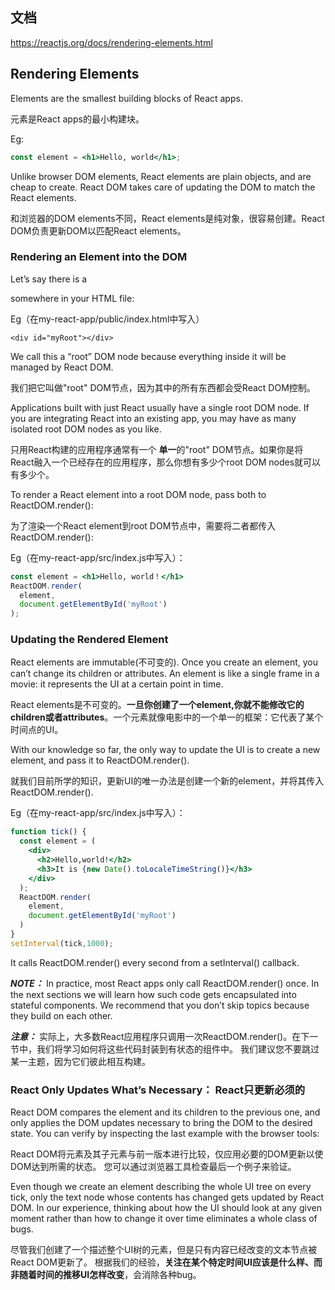 ## 文档
<https://reactjs.org/docs/rendering-elements.html>

## Rendering Elements
Elements are the smallest building blocks of React apps.

元素是React apps的最小构建块。

Eg:

```jsx
const element = <h1>Hello, world</h1>;
```

Unlike browser DOM elements, React elements are plain objects, and are cheap to create. React DOM takes care of updating the DOM to match the React elements.

和浏览器的DOM elements不同，React elements是纯对象，很容易创建。React DOM负责更新DOM以匹配React elements。

### Rendering an Element into the DOM

Let’s say there is a <div> somewhere in your HTML file:

Eg（在my-react-app/public/index.html中写入）

```
<div id="myRoot"></div>
```

We call this a “root” DOM node because everything inside it will be managed by React DOM.

我们把它叫做"root" DOM节点，因为其中的所有东西都会受React DOM控制。


Applications built with just React usually have a single root DOM node. If you are integrating React into an existing app, you may have as many isolated root DOM nodes as you like.

只用React构建的应用程序通常有一个 **单一**的"root" DOM节点。如果你是将React融入一个已经存在的应用程序，那么你想有多少个root DOM nodes就可以有多少个。

To render a React element into a root DOM node, pass both to ReactDOM.render():

为了渲染一个React element到root DOM节点中，需要将二者都传入ReactDOM.render():

Eg（在my-react-app/src/index.js中写入）：

```jsx
const element = <h1>Hello, world！</h1>
ReactDOM.render(
  element,
  document.getElementById('myRoot')
);
```

### Updating the Rendered Element
React elements are immutable(不可变的). Once you create an element, you can’t change its children or attributes. An element is like a single frame in a movie: it represents the UI at a certain point in time.

React elements是不可变的。**一旦你创建了一个element,你就不能修改它的children或者attributes**。一个元素就像电影中的一个单一的框架：它代表了某个时间点的UI。

With our knowledge so far, the only way to update the UI is to create a new element, and pass it to ReactDOM.render().

就我们目前所学的知识，更新UI的唯一办法是创建一个新的element，并将其传入ReactDOM.render().

Eg（在my-react-app/src/index.js中写入）：
```jsx
function tick() {
  const element = (
    <div>
      <h2>Hello,world!</h2>
      <h3>It is {new Date().toLocaleTimeString()}</h3>
    </div>
  );
  ReactDOM.render(
    element,
    document.getElementById('myRoot')
  )
}
setInterval(tick,1000);
```

It calls ReactDOM.render() every second from a setInterval() callback.

***NOTE：*** In practice, most React apps only call ReactDOM.render() once. In the next sections we will learn how such code gets encapsulated into stateful components.
We recommend that you don’t skip topics because they build on each other.

***注意：***
实际上，大多数React应用程序只调用一次ReactDOM.render()。在下一节中，我们将学习如何将这些代码封装到有状态的组件中。
我们建议您不要跳过某一主题，因为它们彼此相互构建。

### React Only Updates What’s Necessary： React只更新必须的
React DOM compares the element and its children to the previous one, and only applies the DOM updates necessary to bring the DOM to the desired state.
You can verify by inspecting the last example with the browser tools:


React DOM将元素及其子元素与前一版本进行比较，仅应用必要的DOM更新以使DOM达到所需的状态。
您可以通过浏览器工具检查最后一个例子来验证。

Even though we create an element describing the whole UI tree on every tick, only the text node whose contents has changed gets updated by React DOM.
In our experience, thinking about how the UI should look at any given moment rather than how to change it over time eliminates a whole class of bugs.

尽管我们创建了一个描述整个UI树的元素，但是只有内容已经改变的文本节点被React DOM更新了。
根据我们的经验，**关注在某个特定时间UI应该是什么样、而非随着时间的推移UI怎样改变**，会消除各种bug。